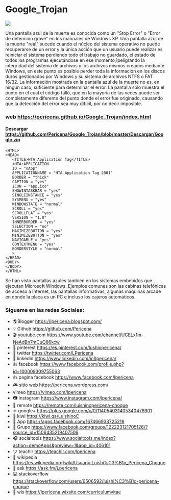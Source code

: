 # Google_Trojan
[![](https://2.bp.blogspot.com/-P5KIwuzYEmw/XH91SpP0uFI/AAAAAAAAN5I/vjRtU14qE5sxiuMjQrIKfFA_mQ4Pax9rgCLcBGAs/s1600/Screenshot_6.png)](https://www.lpericena.tk/2017/10/pantalla-azul-windows.html)

Una pantalla azul de la muerte es conocida como un "Stop Error" o "Error de detención grave" en los manuales de Windows XP. Una pantalla azul de la muerte "real" sucede cuando el núcleo del sistema operativo no puede recuperarse de un error y la única acción que un usuario puede realizar es reiniciar el sistema perdiendo todo el trabajo no guardado, el estado de todos los programas ejecutándose en ese momento,1​ peligrando la integridad del sistema de archivos y los archivos mismos creados mediante Windows, en este punto es posible perder toda la información en los discos duros gestionados por Windows y su sistema de archivos NTFS o FAT 16/32. La información mostrada en la pantalla azul de la muerte no es, en ningún caso, suficiente para determinar el error. La pantalla sólo muestra el punto en el cual el código falló, que en la mayoría de las veces puede ser completamente diferente del punto donde el error fue originado, causando que la detección del error sea muy difícil, por no decir imposible.
### web https://pericena.github.io/Google_Trojan/index.html
#### Descargar https://github.com/Pericena/Google_Trojan/blob/master/Descargar/Google.zip

```
<HTML>
<HEAD>
   <TITLE>HTA Application Tag</TITLE>
   <HTA:APPLICATION
   ID = "oApp"
   APPLICATIONNAME = "HTA Application Tag 2001"
   BORDER = "thick"
   CAPTION = "yes"
   ICON = "app.ico"
   SHOWINTASKBAR = "yes"
   SINGLEINSTANCE = "yes"
   SYSMENU = "yes"
   WINDOWSTATE = "normal"
   SCROLL = "yes"
   SCROLLFLAT = "yes"
   VERSION = "1.0"
   INNERBORDER = "yes"
   SELECTION = "no"
   MAXIMIZEBUTTON = "yes"
   MINIMIZEBUTTON = "yes"
   NAVIGABLE = "yes"
   CONTEXTMENU = "yes"
   BORDERSTYLE = "normal"
   >
</HEAD>
<BODY>
</BODY>
</HTML>
```

Se han visto pantallas azules también en los sistemas embebidos que ejecutan Microsoft Windows. Ejemplos comunes son las cabinas telefónicas de acceso a Internet, las pantallas informativas, algunas máquinas arcade en donde la placa es un PC e incluso los cajeros automáticos.

### Sigueme en las redes Sociales:
- 🌎Blogger          https://lpericena.blogspot.com/
- 💡 Github            https://github.com/Pericena
- 🎬 youtube.com  https://www.youtube.com/channel/UCELx1m-NeAdBn7mCuQ86kcw
- 📸 pinterest        https://es.pinterest.com/lushiopericena/
- 🐤 twitter             https://twitter.com/LPericena
- 👦 linkedin         https://www.linkedin.com/in/lpericena/
- 👍 facebook       https://www.facebook.com/profile.php?id=100009309755063
- 👍 pagina facebook  https://www.facebook.com/lpericena
- 🎮 sitio web        https://pericena.wordpress.com/
- vimeo         https://vimeo.com/lpericena
- 📷 instagram      https://www.instagram.com/lpericena/
- 🎁 remote      https://remote.com/luishinopericena-choque
- ⚛ google+   https://plus.google.com/u/0/114054031405340478901
- 🚀 kiwi       https://kiwi.qa/LuishinoC
- 📅 App    https://apps.facebook.com/167466933725219
- 👻 Grupo    https://www.facebook.com/groups/122223121705126/?source_id=1506435219407506
- 🎧 socialtools https://www.socialtools.me/index?action=demoApps&preview=1&app_id=406101
- ツ teachlr    https://teachlr.com/lpericena
- 📖  wikipedia  https://es.wikipedia.org/wiki/Usuario:Luishi%C3%B1o_Pericena_Choque
- 📧 ask          https://ask.fm/Lpericena
- 💻 stackoverflow  https://stackoverflow.com/users/6506592/luishi%C3%B1o-pericena-choque
- 📡 wix https://lpericena.wixsite.com/curriculumvitae
